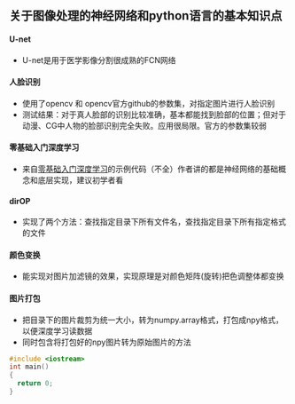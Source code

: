 ## 关于图像处理的神经网络和python语言的基本知识点

#### U-net
- U-net是用于医学影像分割很成熟的FCN网络


#### 人脸识别
- 使用了opencv 和 opencv官方github的参数集，对指定图片进行人脸识别
- 测试结果：对于真人脸部的识别比较准确，基本都能找到脸部的位置；但对于动漫、CG中人物的脸部识别完全失败。应用很局限。官方的参数集较弱

#### 零基础入门深度学习
- 来自[零基础入门深度学习](https://www.zybuluo.com/hanbingtao/note/433855)的示例代码（不全）作者讲的都是神经网络的基础概念和底层实现，建议初学者看

#### dirOP
- 实现了两个方法：查找指定目录下所有文件名，查找指定目录下所有指定格式的文件

#### 颜色变换
- 能实现对图片加滤镜的效果，实现原理是对颜色矩阵(旋转)把色调整体都变换

#### 图片打包
- 把目录下的图片裁剪为统一大小，转为numpy.array格式，打包成npy格式，以便深度学习读数据
- 同时包含将打包好的npy图片转为原始图片的方法

```c++
#include <iostream>
int main()
{
  return 0;
}
```
